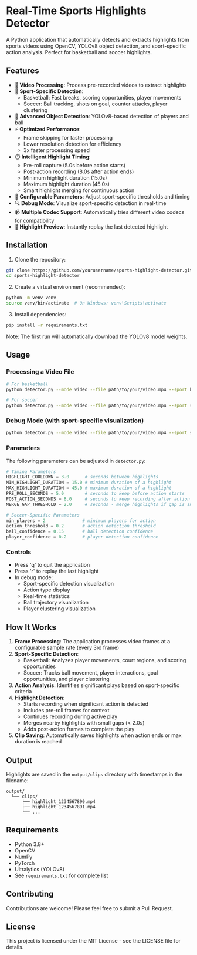 # Real-Time Sports Highlights Detector

A Python application that automatically detects and extracts highlights from sports videos using OpenCV, YOLOv8 object detection, and sport-specific action analysis. Perfect for basketball and soccer highlights.

## Features

- 🎥 **Video Processing**: Process pre-recorded videos to extract highlights
- 🏀 **Sport-Specific Detection**: 
  - Basketball: Fast breaks, scoring opportunities, player movements
  - Soccer: Ball tracking, shots on goal, counter attacks, player clustering
- 🎯 **Advanced Object Detection**: YOLOv8-based detection of players and ball
- ⚡ **Optimized Performance**: 
  - Frame skipping for faster processing
  - Lower resolution detection for efficiency
  - 3x faster processing speed
- ⏱️ **Intelligent Highlight Timing**: 
  - Pre-roll capture (5.0s before action starts)
  - Post-action recording (8.0s after action ends)
  - Minimum highlight duration (15.0s)
  - Maximum highlight duration (45.0s)
  - Smart highlight merging for continuous action
- 🎯 **Configurable Parameters**: Adjust sport-specific thresholds and timing
- 🔍 **Debug Mode**: Visualize sport-specific detection in real-time
- 📹 **Multiple Codec Support**: Automatically tries different video codecs for compatibility
- 🔄 **Highlight Preview**: Instantly replay the last detected highlight

## Installation

1. Clone the repository:
```bash
git clone https://github.com/yourusername/sports-highlight-detector.git
cd sports-highlight-detector
```

2. Create a virtual environment (recommended):
```bash
python -m venv venv
source venv/bin/activate  # On Windows: venv\Scripts\activate
```

3. Install dependencies:
```bash
pip install -r requirements.txt
```

Note: The first run will automatically download the YOLOv8 model weights.

## Usage

### Processing a Video File
```bash
# For basketball
python detector.py --mode video --file path/to/your/video.mp4 --sport basketball

# For soccer
python detector.py --mode video --file path/to/your/video.mp4 --sport soccer
```

### Debug Mode (with sport-specific visualization)
```bash
python detector.py --mode video --file path/to/your/video.mp4 --sport soccer --debug
```

### Parameters
The following parameters can be adjusted in `detector.py`:

```python
# Timing Parameters
HIGHLIGHT_COOLDOWN = 3.0      # seconds between highlights
MIN_HIGHLIGHT_DURATION = 15.0 # minimum duration of a highlight
MAX_HIGHLIGHT_DURATION = 45.0 # maximum duration of a highlight
PRE_ROLL_SECONDS = 5.0        # seconds to keep before action starts
POST_ACTION_SECONDS = 8.0     # seconds to keep recording after action ends
MERGE_GAP_THRESHOLD = 2.0     # seconds - merge highlights if gap is smaller than this

# Soccer-Specific Parameters
min_players = 2              # minimum players for action
action_threshold = 0.2       # action detection threshold
ball_confidence = 0.15       # ball detection confidence
player_confidence = 0.2      # player detection confidence
```

### Controls
- Press 'q' to quit the application
- Press 'r' to replay the last highlight
- In debug mode:
  - Sport-specific detection visualization
  - Action type display
  - Real-time statistics
  - Ball trajectory visualization
  - Player clustering visualization

## How It Works

1. **Frame Processing**: The application processes video frames at a configurable sample rate (every 3rd frame)
2. **Sport-Specific Detection**: 
   - Basketball: Analyzes player movements, court regions, and scoring opportunities
   - Soccer: Tracks ball movement, player interactions, goal opportunities, and player clustering
3. **Action Analysis**: Identifies significant plays based on sport-specific criteria
4. **Highlight Detection**: 
   - Starts recording when significant action is detected
   - Includes pre-roll frames for context
   - Continues recording during active play
   - Merges nearby highlights with small gaps (< 2.0s)
   - Adds post-action frames to complete the play
5. **Clip Saving**: Automatically saves highlights when action ends or max duration is reached

## Output

Highlights are saved in the `output/clips` directory with timestamps in the filename:
```
output/
  └── clips/
      ├── highlight_1234567890.mp4
      ├── highlight_1234567891.mp4
      └── ...
```

## Requirements

- Python 3.8+
- OpenCV
- NumPy
- PyTorch
- Ultralytics (YOLOv8)
- See `requirements.txt` for complete list

## Contributing

Contributions are welcome! Please feel free to submit a Pull Request.

## License

This project is licensed under the MIT License - see the LICENSE file for details. 